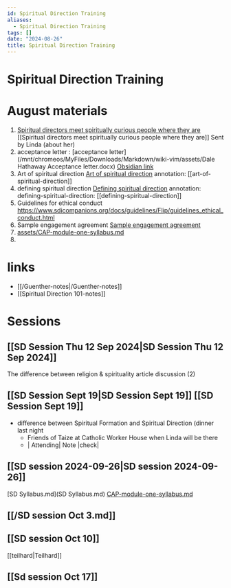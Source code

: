 ```yaml
---
id: Spiritual Direction Training
aliases:
  - Spiritual Direction Training
tags: []
date: "2024-08-26"
title: Spiritual Direction Training
---
```


# Spiritual Direction Training

# August materials

1. [Spiritual directors meet spiritually curious people where they are](https://religionnews.com/2024/07/31/spiritual-direction-continues-to-grow-as-it-meets-spiritually-curious-people-where-they-are/ "Spiritual directors meet spiritually curious people where they are")
   [[Spiritual directors meet spiritually curious people where they are]] Sent by Linda (about her)
2. acceptance letter : [acceptance letter](/mnt/chromeos/MyFiles/Downloads/Markdown/wiki-vim/assets/Dale Hathaway Acceptance letter.docx) [Obsidian link](Dale%20Hathaway%20Acceptance%20letter.docx.pdf)
3. Art of spiritual direction [Art of spiritual direction](Art%20Of%20Spiritual%20Direction%20-%20Aug%2015%202024%20-%209-42%20PM.pdf)
   annotation: [[art-of-spiritual-direction]]
4. defining spiritual direction [Defining spiritual direction](Defining%20Spiritual%20Direction%20-%20Aug%2025%202024%20-%205-30%20PM.pdf)
   annotation: defining-spiritual-direction: [[defining-spiritual-direction]]
5. Guidelines for ethical conduct <https://www.sdicompanions.org/docs/guidelines/Flip/guidelines_ethical_conduct.html>
6. Sample engagement agreement [Sample engagement agreement](assets/sample_engagement_agreement.pdf)
7. [assets/CAP-module-one-syllabus.md](assets/CAP-module-one-syllabus.md)
8. 

# links

- [[/Guenther-notes|/Guenther-notes]]
- [[Spiritual Direction 101-notes]]

# Sessions

## [[SD Session Thu 12 Sep 2024|SD Session Thu 12 Sep 2024]]

The difference between religion & spirituality
article discussion (2)

## [[SD Session Sept 19|SD Session Sept 19]] [[SD Session Sept 19]]

- difference between Spiritual Formation and Spiritual Direction (dinner last night
  - Friends of Taize at Catholic Worker House when Linda will be there
  - | Attending| Note |check|

## [[SD session 2024-09-26|SD session 2024-09-26]]

[SD Syllabus.md](SD Syllabus.md)
[CAP-module-one-syllabus.md](CAP-module-one-syllabus.md)

## [[/SD session Oct 3.md]]

## [[SD session Oct 10]]

[[teilhard|Teilhard]]

## [[Sd session Oct 17]]
